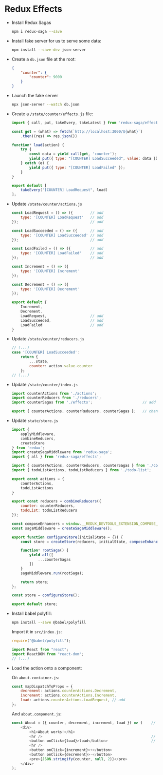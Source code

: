 # Redux Effects

- Install Redux Sagas

    ```bash
    npm i redux-saga --save
    ```

- Install fake server for us to serve some data:

    ```bash
    npm install --save-dev json-server
    ```

- Create a `db.json` file at the root:

    ```json
    {
        "counter": {
            "counter": 9000
        }
    }
    ```

- Launch the fake server

    ```bash
    npx json-server --watch db.json
    ```

- Create a `/state/counter/effects.js` file:

    ```javascript
    import { call, put, takeEvery, takeLatest } from 'redux-saga/effects';

    const get = (what) => fetch(`http://localhost:3000/${what}`)
        .then((res) => res.json())

    function* load(action) {
        try {
            const data = yield call(get, 'counter');
            yield put({ type: "[COUNTER] LoadSucceeded", value: data });
        } catch (e) {
            yield put({ type: "[COUNTER] LoadFailed" });
        }
    }

    export default [
        takeEvery("[COUNTER] LoadRequest", load)
    ];
    ```

- Update `/state/counter/actions.js`

    ```javascript
    const LoadRequest = () => ({        // add
        type: '[COUNTER] LoadRequest'   // add
    });                                 // add

    const LoadSucceeded = () => ({      // add
        type: '[COUNTER] LoadSucceeded' // add
    });                                 // add

    const LoadFailed = () => ({         // add
        type: '[COUNTER] LoadFailed'    // add
    });                                 // add

    const Increment = () => ({
        type: '[COUNTER] Increment'
    });

    const Decrement = () => ({
        type: '[COUNTER] Decrement'
    });

    export default {
        Increment,
        Decrement,
        LoadRequest,                    // add
        LoadSucceeded,                  // add
        LoadFailed                      // add
    }
    ```

- Update `/state/counter/reducers.js`

    ```javascript
    // (...)
    case '[COUNTER] LoadSucceeded':
        return {
            ...state,
            counter: action.value.counter
        };
    // (...)
    ```

- Update `/state/counter/index.js`

    ```javascript
    import counterActions from './actions';
    import counterReducers from './reducers';
    import counterSagas from './effects';                       // add

    export { counterActions, counterReducers, counterSagas };   // change
    ```

- Update `state/store.js`

    ```javascript
    import {
        applyMiddleware,
        combineReducers,
        createStore
    } from 'redux';
    import createSagaMiddleware from 'redux-saga';                                  // add
    import { all } from 'redux-saga/effects';                                       // add

    import { counterActions, counterReducers, counterSagas } from './counter';      // change
    import { todoListActions, todoListReducers } from './todo-list';

    export const actions = {
        counterActions,
        todoListActions
    }

    export const reducers = combineReducers({
        counter: counterReducers,
        todoList: todoListReducers
    });

    const composeEnhancers = window.__REDUX_DEVTOOLS_EXTENSION_COMPOSE__ || compose;
    const sagaMiddleware = createSagaMiddleware();                                  // add

    export function configureStore(initialState = {}) {
        const store = createStore(reducers, initialState, composeEnhancers(applyMiddleware(sagaMiddleware)));   // change

        function* rootSaga() {                                                      // add
            yield all([                                                             // add
                ...counterSagas                                                     // add
            ])                                                                      // add
        }                                                                           // add
        sagaMiddleware.run(rootSaga);                                               // add

        return store;
    };

    const store = configureStore();

    export default store;
    ```

- Install babel polyfill:

    ```bash
    npm install --save @babel/polyfill
    ```

    Import it in `src/index.js`:
    ```javascript
    require("@babel/polyfill");

    import React from "react";
    import ReactDOM from "react-dom";
    // (...)
    ```

- Load the action onto a component:

    On `about.container.js`:
    ```javascript
    const mapDispatchToProps = {
        decrement: actions.counterActions.Decrement,
        increment: actions.counterActions.Increment,
        load: actions.counterActions.LoadRequest, // add
    };
    ```

    And `about.component.js`:
    ```javascript
    const About = ({ counter, decrement, increment, load }) => (    // update
        <div>
            <h1>About works!</h1>
            <hr />                                                  // add
            <button onClick={load}>load</button>                    // add
            <hr />
            <button onClick={increment}>+</button>
            <button onClick={decrement}>-</button>
            <pre>{JSON.stringify(counter, null, 2)}</pre>
        </div>
    );
    ```
